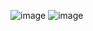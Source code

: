![image](https://github.com/user-attachments/assets/0794ca90-3f88-4470-b4f0-85889f168513)
![image](https://github.com/user-attachments/assets/c3fb2dc9-43a2-4d04-9fea-b06c112edf62)
